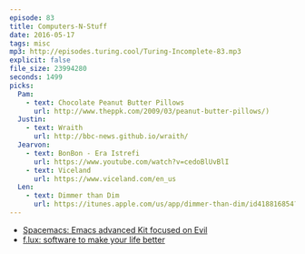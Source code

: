 ```yaml
---
episode: 83
title: Computers-N-Stuff
date: 2016-05-17
tags: misc
mp3: http://episodes.turing.cool/Turing-Incomplete-83.mp3
explicit: false
file_size: 23994280
seconds: 1499
picks:
  Pam: 
    - text: Chocolate Peanut Butter Pillows
      url: http://www.theppk.com/2009/03/peanut-butter-pillows/)
  Justin:
    - text: Wraith
      url: http://bbc-news.github.io/wraith/
  Jearvon:
    - text: BonBon - Era Istrefi
      url: https://www.youtube.com/watch?v=cedoBlUvBlI
    - text: Viceland
      url: https://www.viceland.com/en_us
  Len:
    - text: Dimmer than Dim
      url: https://itunes.apple.com/us/app/dimmer-than-dim/id418816854?mt=12
---
```


* [Spacemacs: Emacs advanced Kit focused on Evil](http://spacemacs.org/)
* [f.lux: software to make your life better](https://justgetflux.com/)
